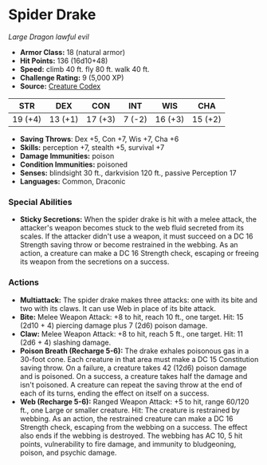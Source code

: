 # Spider Drake

*Large* *Dragon* *lawful evil*

- **Armor Class:** 18 (natural armor)
- **Hit Points:** 136 (16d10+48)
- **Speed:** climb 40 ft. fly 80 ft. walk 40 ft.
- **Challenge Rating:** 9 (5,000 XP)
- **Source:** [Creature Codex](https://koboldpress.com/kpstore/product/creature-codex-for-5th-edition-dnd/)

| STR | DEX | CON | INT | WIS | CHA |
| --- | --- | --- | --- | --- | --- |
| 19 (+4) | 13 (+1) | 17 (+3) | 7 (-2) | 16 (+3) | 15 (+2) |

- **Saving Throws**: Dex +5, Con +7, Wis +7, Cha +6
- **Skills:** perception +7, stealth +5, survival +7
- **Damage Immunities:** poison
- **Condition Immunities:** poisoned
- **Senses:** blindsight 30 ft., darkvision 120 ft., passive Perception 17
- **Languages:** Common, Draconic
### Special Abilities
- **Sticky Secretions:** When the spider drake is hit with a melee attack, the attacker's weapon becomes stuck to the web fluid secreted from its scales. If the attacker didn't use a weapon, it must succeed on a DC 16 Strength saving throw or become restrained in the webbing. As an action, a creature can make a DC 16 Strength check, escaping or freeing its weapon from the secretions on a success.
### Actions
- **Multiattack:** The spider drake makes three attacks: one with its bite and two with its claws. It can use Web in place of its bite attack.
- **Bite:** Melee Weapon Attack: +8 to hit, reach 10 ft., one target. Hit: 15 (2d10 + 4) piercing damage plus 7 (2d6) poison damage.
- **Claw:** Melee Weapon Attack: +8 to hit, reach 5 ft., one target. Hit: 11 (2d6 + 4) slashing damage.
- **Poison Breath (Recharge 5-6):** The drake exhales poisonous gas in a 30-foot cone. Each creature in that area must make a DC 15 Constitution saving throw. On a failure, a creature takes 42 (12d6) poison damage and is poisoned. On a success, a creature takes half the damage and isn't poisoned. A creature can repeat the saving throw at the end of each of its turns, ending the effect on itself on a success.
- **Web (Recharge 5-6):** Ranged Weapon Attack: +5 to hit, range 60/120 ft., one Large or smaller creature. Hit: The creature is restrained by webbing. As an action, the restrained creature can make a DC 16 Strength check, escaping from the webbing on a success. The effect also ends if the webbing is destroyed. The webbing has AC 10, 5 hit points, vulnerability to fire damage, and immunity to bludgeoning, poison, and psychic damage.
